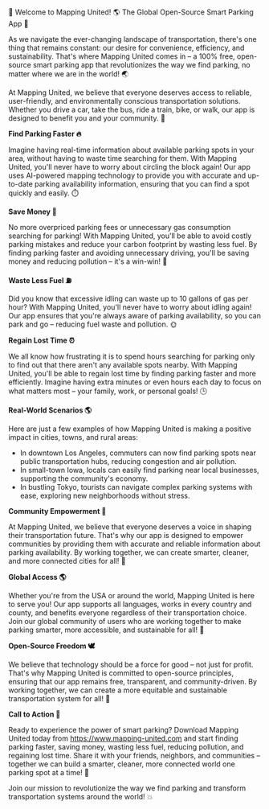 🎉 Welcome to Mapping United! 🌎 The Global Open-Source Smart Parking App 🚀

As we navigate the ever-changing landscape of transportation, there's one thing that remains constant: our desire for convenience, efficiency, and sustainability. That's where Mapping United comes in – a 100% free, open-source smart parking app that revolutionizes the way we find parking, no matter where we are in the world! 🌏

At Mapping United, we believe that everyone deserves access to reliable, user-friendly, and environmentally conscious transportation solutions. Whether you drive a car, take the bus, ride a train, bike, or walk, our app is designed to benefit you and your community. 🌈

**Find Parking Faster 🔥**

Imagine having real-time information about available parking spots in your area, without having to waste time searching for them. With Mapping United, you'll never have to worry about circling the block again! Our app uses AI-powered mapping technology to provide you with accurate and up-to-date parking availability information, ensuring that you can find a spot quickly and easily. ⏱️

**Save Money 💸**

No more overpriced parking fees or unnecessary gas consumption searching for parking! With Mapping United, you'll be able to avoid costly parking mistakes and reduce your carbon footprint by wasting less fuel. By finding parking faster and avoiding unnecessary driving, you'll be saving money and reducing pollution – it's a win-win! 🌟

**Waste Less Fuel ⛽️**

Did you know that excessive idling can waste up to 10 gallons of gas per hour? With Mapping United, you'll never have to worry about idling again! Our app ensures that you're always aware of parking availability, so you can park and go – reducing fuel waste and pollution. 🌞

**Regain Lost Time ⏰**

We all know how frustrating it is to spend hours searching for parking only to find out that there aren't any available spots nearby. With Mapping United, you'll be able to regain lost time by finding parking faster and more efficiently. Imagine having extra minutes or even hours each day to focus on what matters most – your family, work, or personal goals! 🕒

**Real-World Scenarios 🌎**

Here are just a few examples of how Mapping United is making a positive impact in cities, towns, and rural areas:

* In downtown Los Angeles, commuters can now find parking spots near public transportation hubs, reducing congestion and air pollution.
* In small-town Iowa, locals can easily find parking near local businesses, supporting the community's economy.
* In bustling Tokyo, tourists can navigate complex parking systems with ease, exploring new neighborhoods without stress.

**Community Empowerment 💪**

At Mapping United, we believe that everyone deserves a voice in shaping their transportation future. That's why our app is designed to empower communities by providing them with accurate and reliable information about parking availability. By working together, we can create smarter, cleaner, and more connected cities for all! 🌟

**Global Access 🌎**

Whether you're from the USA or around the world, Mapping United is here to serve you! Our app supports all languages, works in every country and county, and benefits everyone regardless of their transportation choice. Join our global community of users who are working together to make parking smarter, more accessible, and sustainable for all! 🌈

**Open-Source Freedom 🕊️**

We believe that technology should be a force for good – not just for profit. That's why Mapping United is committed to open-source principles, ensuring that our app remains free, transparent, and community-driven. By working together, we can create a more equitable and sustainable transportation system for all! 💪

**Call to Action 🚀**

Ready to experience the power of smart parking? Download Mapping United today from https://www.mapping-united.com and start finding parking faster, saving money, wasting less fuel, reducing pollution, and regaining lost time. Share it with your friends, neighbors, and communities – together we can build a smarter, cleaner, more connected world one parking spot at a time! 🌟

Join our mission to revolutionize the way we find parking and transform transportation systems around the world! 💥